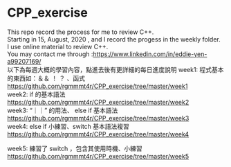 # CPP_exercise
 This repo record the process for me to review C++.  
 Starting in  15, August, 2020 , and I record the progess in the weekly folder.  
 I use online material to review C++.  
 You may contact me through :https://www.linkedin.com/in/eddie-yen-a99207169/  
 以下為每週大概的學習內容，點進去後有更詳細的每日進度說明
 week1: 程式基本的東西如：＆＆ ！ ？ 、函式    
 https://github.com/rgmmmt4r/CPP_exercise/tree/master/week1  
 week2: if 的基本語法   
 https://github.com/rgmmmt4r/CPP_exercise/tree/master/week2  
 week3: “｜｜” 的用法、 else if 基本語法   
 https://github.com/rgmmmt4r/CPP_exercise/tree/master/week3  
 week4: else if 小練習、switch 基本語法複習   
 https://github.com/rgmmmt4r/CPP_exercise/tree/master/week4  
  
 week5: 練習了 switch ，包含其使用時機、小練習   
 https://github.com/rgmmmt4r/CPP_exercise/tree/master/week5   
  
 
 


